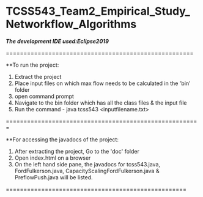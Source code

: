# TCSS543_Team2_Empirical_Study_Networkflow_Algorithms

***The development IDE used:Eclipse2019***

=====================================================

**To run the project:

1. Extract the project
2. Place input files on which max flow needs to be calculated in the 'bin' folder
3. open command prompt
4. Navigate to the bin folder which has all the class files & the input file
5. Run the command - java tcss543 <inputfilename.txt>

=======================================================

**For accessing the javadocs of the project:

1. After extracting the project, Go to the 'doc' folder
2. Open index.html on a browser
3. On the left hand side pane, the javadocs for tcss543.java, FordFulkerson.java, 	CapacityScalingFordFulkerson.java & PreflowPush.java will be listed.

===================================================
